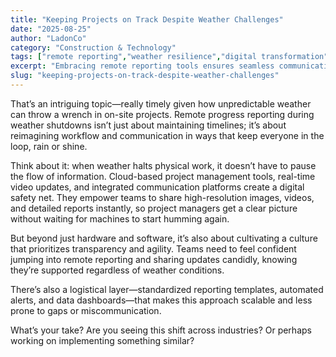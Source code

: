 ```yaml
---
title: "Keeping Projects on Track Despite Weather Challenges"
date: "2025-08-25"
author: "LadonCo"
category: "Construction & Technology"
tags: ["remote reporting","weather resilience","digital transformation","construction technology","Philippines","project management"]
excerpt: "Embracing remote reporting tools ensures seamless communication and project continuity even when weather disrupts on-site work, fostering resilience and transparency. Discover how Filipino industries are adapting to this digital shift."
slug: "keeping-projects-on-track-despite-weather-challenges"
---
```


That’s an intriguing topic—really timely given how unpredictable weather can throw a wrench in on-site projects. Remote progress reporting during weather shutdowns isn’t just about maintaining timelines; it’s about reimagining workflow and communication in ways that keep everyone in the loop, rain or shine.

Think about it: when weather halts physical work, it doesn’t have to pause the flow of information. Cloud-based project management tools, real-time video updates, and integrated communication platforms create a digital safety net. They empower teams to share high-resolution images, videos, and detailed reports instantly, so project managers get a clear picture without waiting for machines to start humming again.

But beyond just hardware and software, it’s also about cultivating a culture that prioritizes transparency and agility. Teams need to feel confident jumping into remote reporting and sharing updates candidly, knowing they’re supported regardless of weather conditions.

There’s also a logistical layer—standardized reporting templates, automated alerts, and data dashboards—that makes this approach scalable and less prone to gaps or miscommunication.

What’s your take? Are you seeing this shift across industries? Or perhaps working on implementing something similar?